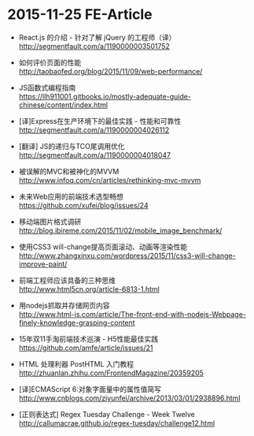 # 2015-11-25 FE-Article

- React.js 的介绍 - 针对了解 jQuery 的工程师（译）  
http://segmentfault.com/a/1190000003501752

- 如何评价页面的性能  
http://taobaofed.org/blog/2015/11/09/web-performance/

- JS函数式编程指南  
https://llh911001.gitbooks.io/mostly-adequate-guide-chinese/content/index.html

- [译]Express在生产环境下的最佳实践 - 性能和可靠性  
http://segmentfault.com/a/1190000004026112

- [翻译] JS的递归与TCO尾调用优化  
http://segmentfault.com/a/1190000004018047

- 被误解的MVC和被神化的MVVM  
http://www.infoq.com/cn/articles/rethinking-mvc-mvvm

- 未来Web应用的前端技术选型畅想  
https://github.com/xufei/blog/issues/24

- 移动端图片格式调研  
http://blog.ibireme.com/2015/11/02/mobile_image_benchmark/

- 使用CSS3 will-change提高页面滚动、动画等渲染性能  
http://www.zhangxinxu.com/wordpress/2015/11/css3-will-change-improve-paint/

- 前端工程师应该具备的三种思维  
http://www.html5cn.org/article-6813-1.html

- 用nodejs抓取并存储网页内容  
http://www.html-js.com/article/The-front-end-with-nodejs-Webpage-finely-knowledge-grasping-content

- 15年双11手淘前端技术巡演 - H5性能最佳实践  
https://github.com/amfe/article/issues/21

- HTML 处理利器 PostHTML 入门教程  
http://zhuanlan.zhihu.com/FrontendMagazine/20359205

- [译]ECMAScript 6:对象字面量中的属性值简写  
http://www.cnblogs.com/ziyunfei/archive/2013/03/01/2938896.html

- [正则表达式] Regex Tuesday Challenge - Week Twelve  
http://callumacrae.github.io/regex-tuesday/challenge12.html

